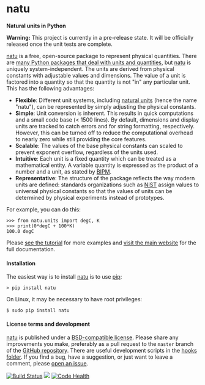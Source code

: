 natu
====

**Natural units in Python**

**Warning:** This project is currently in a pre-release state.  It will be
officially released once the unit tests are complete.

[natu] is a free, open-source package to represent physical quantities.  There are
[many Python packages that deal with units and quantities](http://kdavies4.github.io/natu/seealso.html),
but [natu] is uniquely system-independent.  The units are derived from physical
constants with adjustable values and dimensions.  The value of a unit is
factored into a quantity so that the quantity is not "in" any particular unit.
This has the following advantages:

- **Flexible**: Different unit systems, including [natural units] (hence the
  name "natu"), can be represented by simply adjusting the physical constants.
- **Simple**: Unit conversion is inherent.  This results in quick computations
  and a small code base (< 1500 lines).  By default, dimensions and display
  units are tracked to catch errors and for string formatting, respectively.
  However, this can be turned off to reduce the computational overhead to nearly
  zero while still providing the core features.
- **Scalable**: The values of the base physical constants can scaled to prevent
  exponent overflow, regardless of the units used.
- **Intuitive**: Each unit is a fixed quantity which can be treated as a
  mathematical entity.  A variable quantity is expressed as the product of a
  number and a unit, as stated by [BIPM].
- **Representative**: The structure of the package reflects the way modern units
  are defined: standards organizations such as [NIST] assign values to universal
  physical constants so that the values of units can be determined by physical
  experiments instead of prototypes.

For example, you can do this:

    >>> from natu.units import degC, K
    >>> print(0*degC + 100*K)
    100.0 degC

Please
[see the tutorial](http://nbviewer.ipython.org/github/kdavies4/natu/blob/master/examples/tutorial.ipynb)
for more examples and [visit the main website][natu] for the full documentation.

#### Installation

The easiest way is to install [natu] is to use [pip]:

    > pip install natu

On Linux, it may be necessary to have root privileges:

    $ sudo pip install natu

#### License terms and development

[natu] is published under a [BSD-compatible license](LICENSE.txt).  Please
share any improvements you make, preferably as a pull request to the ``master``
branch of the [GitHub repository].  There are useful development scripts in the
[hooks folder](hooks).  If you find a bug, have a suggestion, or just want to
leave a comment, please
[open an issue](https://github.com/kdavies4/natu/issues/new).

[![Build Status](https://travis-ci.org/kdavies4/natu.svg?branch=travis)](https://travis-ci.org/kdavies4/natu)
![ ](doc/_static/hspace.png)
[![Code Health](https://landscape.io/github/kdavies4/natu/master/landscape.png)](https://landscape.io/github/kdavies4/natu)


[natu]: http://kdavies4.github.io/natu
[natural units]: http://en.wikipedia.org/wiki/Natural_units
[Python Standard Library]: https://docs.python.org/3/library/
[GitHub repository]: https://github.com/kdavies4/natu
[NIST]: http://www.nist.gov/
[BIPM]: http://www.bipm.org/
[pip]: https://pypi.python.org/pypi/pip
[pip]: https://pypi.python.org/pypi/pip
[degree Celsius (degC)]: http://en.wikipedia.org/wiki/Celsius
[decibel (dB)]: http://en.wikipedia.org/wiki/Decibel
[coherent relations]: http://en.wikipedia.org/wiki/Coherence_(units_of_measurement)
[statcoulomb]: http://en.wikipedia.org/wiki/Statcoulomb
[math]: https://docs.python.org/3/library/math.html
[numpy]: http://numpy.scipy.org/
[PyPI page]: http://pypi.python.org/pypi/natu
[natu.groups]: http://kdavies4.github.io/natu/natu.groups.html
